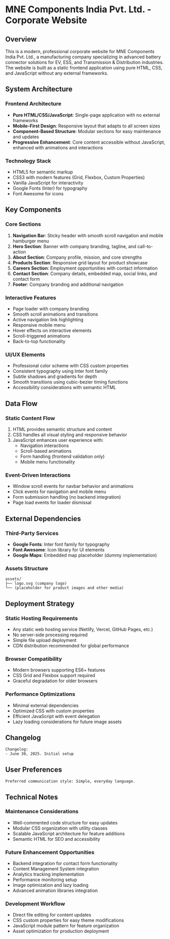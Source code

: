 # MNE Components India Pvt. Ltd. - Corporate Website

## Overview

This is a modern, professional corporate website for MNE Components India Pvt. Ltd., a manufacturing company specializing in advanced battery connector solutions for EV, ESS, and Transmission & Distribution industries. The website is built as a static frontend application using pure HTML, CSS, and JavaScript without any external frameworks.

## System Architecture

### Frontend Architecture
- **Pure HTML/CSS/JavaScript**: Single-page application with no external frameworks
- **Mobile-First Design**: Responsive layout that adapts to all screen sizes
- **Component-Based Structure**: Modular sections for easy maintenance and updates
- **Progressive Enhancement**: Core content accessible without JavaScript, enhanced with animations and interactions

### Technology Stack
- HTML5 for semantic markup
- CSS3 with modern features (Grid, Flexbox, Custom Properties)
- Vanilla JavaScript for interactivity
- Google Fonts (Inter) for typography
- Font Awesome for icons

## Key Components

### Core Sections
1. **Navigation Bar**: Sticky header with smooth scroll navigation and mobile hamburger menu
2. **Hero Section**: Banner with company branding, tagline, and call-to-action
3. **About Section**: Company profile, mission, and core strengths
4. **Products Section**: Responsive grid layout for product showcase
5. **Careers Section**: Employment opportunities with contact information
6. **Contact Section**: Company details, embedded map, social links, and contact form
7. **Footer**: Company branding and additional navigation

### Interactive Features
- Page loader with company branding
- Smooth scroll animations and transitions
- Active navigation link highlighting
- Responsive mobile menu
- Hover effects on interactive elements
- Scroll-triggered animations
- Back-to-top functionality

### UI/UX Elements
- Professional color scheme with CSS custom properties
- Consistent typography using Inter font family
- Subtle shadows and gradients for depth
- Smooth transitions using cubic-bezier timing functions
- Accessibility considerations with semantic HTML

## Data Flow

### Static Content Flow
1. HTML provides semantic structure and content
2. CSS handles all visual styling and responsive behavior
3. JavaScript enhances user experience with:
   - Navigation interactions
   - Scroll-based animations
   - Form handling (frontend validation only)
   - Mobile menu functionality

### Event-Driven Interactions
- Window scroll events for navbar behavior and animations
- Click events for navigation and mobile menu
- Form submission handling (no backend integration)
- Page load events for loader dismissal

## External Dependencies

### Third-Party Services
- **Google Fonts**: Inter font family for typography
- **Font Awesome**: Icon library for UI elements
- **Google Maps**: Embedded map placeholder (dummy implementation)

### Assets Structure
```
assets/
├── logo.svg (company logo)
└── (placeholder for product images and other media)
```

## Deployment Strategy

### Static Hosting Requirements
- Any static web hosting service (Netlify, Vercel, GitHub Pages, etc.)
- No server-side processing required
- Simple file upload deployment
- CDN distribution recommended for global performance

### Browser Compatibility
- Modern browsers supporting ES6+ features
- CSS Grid and Flexbox support required
- Graceful degradation for older browsers

### Performance Optimizations
- Minimal external dependencies
- Optimized CSS with custom properties
- Efficient JavaScript with event delegation
- Lazy loading considerations for future image assets

## Changelog

```
Changelog:
- June 30, 2025. Initial setup
```

## User Preferences

```
Preferred communication style: Simple, everyday language.
```

## Technical Notes

### Maintenance Considerations
- Well-commented code structure for easy updates
- Modular CSS organization with utility classes
- Scalable JavaScript architecture for feature additions
- Semantic HTML for SEO and accessibility

### Future Enhancement Opportunities
- Backend integration for contact form functionality
- Content Management System integration
- Analytics tracking implementation
- Performance monitoring setup
- Image optimization and lazy loading
- Advanced animation libraries integration

### Development Workflow
- Direct file editing for content updates
- CSS custom properties for easy theme modifications
- JavaScript module pattern for feature organization
- Asset optimization for production deployment